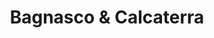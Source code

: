 ---
title: "Bagnasco & Calcaterra"
url: /sterling-heights/bagnasco-and-calcaterra/
shop: funeral directors
---